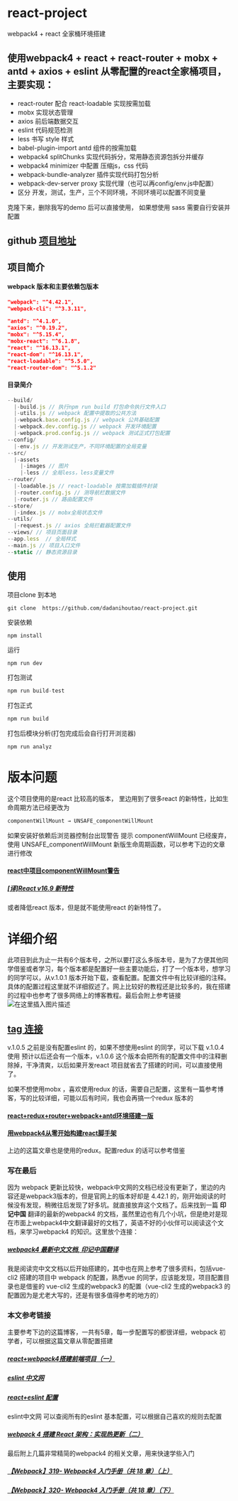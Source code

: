 # react-project
webpack4 + react 全家桶环境搭建

使用webpack4 + react + react-router + mobx + antd + axios + eslint  从零配置的react全家桶项目，
主要实现：
- 
- react-router  配合 react-loadable 实现按需加载
- mobx 实现状态管理
- axios 前后端数据交互
- eslint 代码规范检测
- less 书写 style 样式
-  babel-plugin-import antd 组件的按需加载
- webpack4 splitChunks 实现代码拆分，常用静态资源包拆分并缓存
- webpack4 minimizer 中配置 压缩js，css 代码
- webpack-bundle-analyzer 插件实现代码打包分析
- webpack-dev-server proxy 实现代理（也可以再config/env.js中配置）
- 区分 开发，测试，生产，三个不同环境，不同环境可以配置不同变量

克隆下来，删除我写的demo 后可以直接使用， 如果想使用 sass 需要自行安装并配置
## github [项目地址](https://github.com/dadanihoutao/react-project) 

## 项目简介
#### webpack 版本和主要依赖包版本
```json
"webpack": "^4.42.1",
"webpack-cli": "^3.3.11",

"antd": "^4.1.0",
"axios": "^0.19.2",
"mobx": "^5.15.4",
"mobx-react": "^6.1.8",
"react": "^16.13.1",
"react-dom": "^16.13.1",
"react-loadable": "^5.5.0",
"react-router-dom": "^5.1.2"
```
#### 目录简介
```javascript
--build/
  |-build.js // 执行npm run build 打包命令执行文件入口
  |-utils.js // webpack 配置中提取的公共方法
  |-webpack.base.config.js // webpack 公共基础配置
  |-webpack.dev.config.js // webpack 开发环境配置
  |-webpack.prod.config.js // webpack 测试正式打包配置
--config/
  |-env.js // 开发测试生产，不同环境配置的全局变量
--src/
  |-assets
	|-images // 图片
	|-less // 全局less，less变量文件
--router/
  |-loadable.js // react-loadable 按需加载插件封装
  |-router.config.js // 测导航栏数据文件
  |-router.js // 路由配置文件
--store/
  |-index.js // mobx全局状态文件
--utils/
  |-request.js // axios 全局拦截器配置文件
--views/ // 项目页面目录
--app.less  // 全局样式
--main.js // 项目入口文件
--static // 静态资源目录
```
## 使用
项目clone 到本地
```javacript
git clone  https://github.com/dadanihoutao/react-project.git
```
安装依赖
```javacript
npm install 
```
运行
```javascript
npm run dev
```
打包测试
```javascript
npm run build-test
```
打包正式
```javascript
npm run build
```
打包后模块分析(打包完成后会自行打开浏览器)
```javascript
npm run analyz
```
# 版本问题
这个项目使用的是react 比较高的版本，
里边用到了很多react 的新特性，比如生命周期方法已经更改为
```javascript
componentWillMount → UNSAFE_componentWillMount
```
如果安装好依赖后浏览器控制台出现警告 提示 componentWillMount 已经废弃，使用 UNSAFE_componentWillMount 新版生命周期函数，可以参考下边的文章进行修改
#### [react中项目componentWillMount警告](https://blog.csdn.net/HarryHY/article/details/104153011?depth_1-utm_source=distribute.pc_relevant.none-task-blog-BlogCommendFromBaidu-6&utm_source=distribute.pc_relevant.none-task-blog-BlogCommendFromBaidu-6)
##### [\[译\]React v16.9 新特性](https://blog.csdn.net/lunahaijiao/article/details/99619460?depth_1-utm_source=distribute.pc_relevant.none-task-blog-BlogCommendFromBaidu-1&utm_source=distribute.pc_relevant.none-task-blog-BlogCommendFromBaidu-1)

或者降低react 版本，但是就不能使用react 的新特性了。

# 详细介绍
此项目到此为止一共有6个版本号，之所以要打这么多版本号，是为了方便其他同学借鉴或者学习，每个版本都是配置好一些主要功能后，打了一个版本号，想学习的同学可以，从v.1.0.1 版本开始下载，查看配置。配置文件中有比较详细的注释。具体的配置过程这里就不详细叙述了。网上比较好的教程还是比较多的，我在搭建的过程中也参考了很多网络上的博客教程。最后会附上参考链接
![在这里插入图片描述](https://img-blog.csdnimg.cn/20200412230928239.png?x-oss-process=image/watermark,type_ZmFuZ3poZW5naGVpdGk,shadow_10,text_aHR0cHM6Ly9ibG9nLmNzZG4ubmV0L3NoaTg1MTA1MTI3OQ==,size_16,color_FFFFFF,t_70)
## [tag 连接](https://github.com/dadanihoutao/react-project/releases)
v.1.0.5 之前是没有配置eslint 的，如果不想使用eslint 的同学，可以下载 v.1.0.4 使用
预计以后还会有一个版本，v.1.0.6 这个版本会把所有的配置文件中的注释删除掉，干净清爽，以后如果开发react 项目就省去了搭建的时间，可以直接使用了。

如果不想使用mobx ，喜欢使用redux 的话，需要自己配置，这里有一篇参考博客，写的比较详细，可能以后有时间，我也会再搞一个redux 版本的
#### [react+redux+router+webpack+antd环境搭建一版](https://www.cnblogs.com/mybilibili/p/10424448.html) 
#### [用webpack4从零开始构建react脚手架](https://www.cnblogs.com/guojbing/p/10391501.html)
上边的这篇文章也是使用的redux。配置redux 的话可以参考借鉴

### 写在最后
因为 webpack 更新比较快，webpack中文网的文档已经没有更新了，里边的内容还是webpack3版本的，但是官网上的版本好却是 4.42.1 的，刚开始阅读的时候没有发现，稍微往后发现了好多坑。就直接放弃这个文档了。后来找到一篇 **印记中国** 翻译的最新的webpack4 的文档，虽然里边也有几个小坑，但是绝对是现在市面上webpack4中文翻译最好的文档了，英语不好的小伙伴可以阅读这个文档，来学习webpack4 的知识。这里放个连接：
##### [webpack4 最新中文文档, 印记中国翻译](https://webpack.docschina.org/guides/)
我是阅读完中文文档以后开始搭建的，其中也在网上参考了很多资料，包括vue-cli2 搭建的项目中 webpack 的配置，熟悉vue 的同学，应该能发现，项目配置目录也是借鉴的 vue-cli2 生成的webpack3 的配置（vue-cli2 生成的webpack3 的配置因为是尤老大写的，还是有很多值得参考的地方的）

### 本文参考链接
主要参考下边的这篇博客，一共有5章，每一步配置写的都很详细，webpack 初学者，可以根据这篇文章从零配置搭建
##### [react+webpack4搭建前端项目（一）](https://www.jianshu.com/p/04e436cf75ba)
##### [eslint 中文网](https://eslint.bootcss.com/docs/rules/) 
##### [react+eslint 配置](https://blog.csdn.net/huangpb123/article/details/95936311)
eslint中文网 可以查阅所有的eslint 基本配置，可以根据自己喜欢的规则去配置

##### [webpack 4 搭建 React 架构：实现热更新（二）](https://www.jianshu.com/p/78e296fdd7cb)
最后附上几篇非常精简的webpack4 的相关文章，用来快速学些入门
##### [【Webpack】319- Webpack4 入门手册（共 18 章）（上）](https://mp.weixin.qq.com/s/qIbUEFS1SUdlm8-Z8ecmmg)
##### [【Webpack】320- Webpack4 入门手册（共 18 章）（下）](https://mp.weixin.qq.com/s/pW-paZdny8u28l-M9KZFQw)




